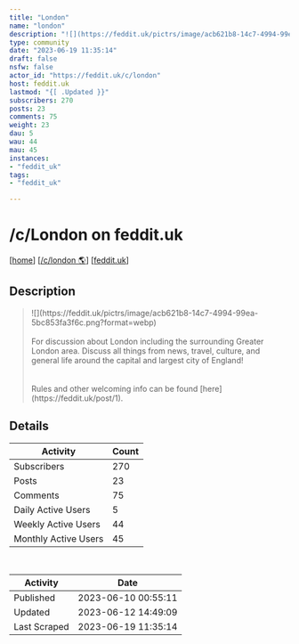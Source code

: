 ```yaml
---
title: "London" 
name: "london"
description: "![](https://feddit.uk/pictrs/image/acb621b8-14c7-4994-99ea-5bc853fa3f6c.png?format=webp)For discussion about London including the surrounding Greater London area. Discuss all things from news, travel, culture, and general life around the capital and largest city of England!Rules and other welcoming info can be found [here](https://feddit.uk/post/1)."
type: community
date: "2023-06-19 11:35:14"
draft: false
nsfw: false
actor_id: "https://feddit.uk/c/london"
host: feddit.uk
lastmod: "{[ .Updated }}"
subscribers: 270
posts: 23
comments: 75
weight: 23
dau: 5
wau: 44
mau: 45
instances:
- "feddit_uk"
tags: 
- "feddit_uk"

---
```


# /c/London on feddit.uk

[[home](/)]
[[/c/london 🌎](https://feddit.uk/c/london)]
[[feddit.uk](/instances/feddit_uk)]


## Description 

<blockquote class="description">
![](https://feddit.uk/pictrs/image/acb621b8-14c7-4994-99ea-5bc853fa3f6c.png?format=webp)<br><br>For discussion about London including the surrounding Greater London area. Discuss all things from news, travel, culture, and general life around the capital and largest city of England!<br><br><br>Rules and other welcoming info can be found [here](https://feddit.uk/post/1).
</blockquote>


## Details

| Activity | Count  |
|----------------------|---|
| Subscribers          | 270 |
| Posts                | 23  |
| Comments             | 75  |
| Daily Active Users   | 5  |
| Weekly Active Users  | 44  |
| Monthly Active Users | 45  |

<br>

| Activity | Date |
|----------------------|---|
| Published            | 2023-06-10 00:55:11 |
| Updated              | 2023-06-12 14:49:09 |
| Last Scraped         | 2023-06-19 11:35:14 |

